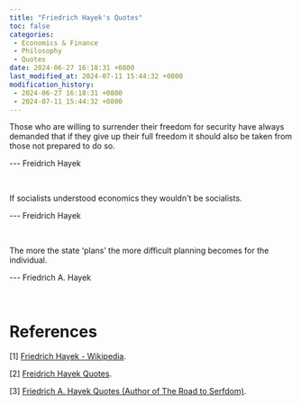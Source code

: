 ```yaml
---
title: "Friedrich Hayek's Quotes"
toc: false
categories:
 - Economics & Finance
 - Philosophy
 - Quotes
date: 2024-06-27 16:18:31 +0800
last_modified_at: 2024-07-11 15:44:32 +0800
modification_history:
 - 2024-06-27 16:18:31 +0800
 - 2024-07-11 15:44:32 +0800
---
```


<div class="quote--left" markdown="1">

Those who are willing to surrender their freedom for security have always demanded that if they give up their full freedom it should also be taken from those not prepared to do so.

--- Freidrich Hayek

</div>

<br>

<div class="quote--left" markdown="1">

If socialists understood economics they wouldn't be socialists.

--- Freidrich Hayek

</div>

<br>

<div class="quote--left" markdown="1">

The more the state ‘plans’ the more difficult planning becomes for the individual.

--- Friedrich A. Hayek

</div>

<br>

# References

[1] [Friedrich Hayek - Wikipedia](https://en.wikipedia.org/wiki/Friedrich_Hayek).

[2] [Freidrich Hayek Quotes](https://www.goodreads.com/author/quotes/16458953.Freidrich_Hayek).

[3] [Friedrich A. Hayek Quotes (Author of The Road to Serfdom)](https://www.goodreads.com/author/quotes/670307.Friedrich_A_Hayek).

